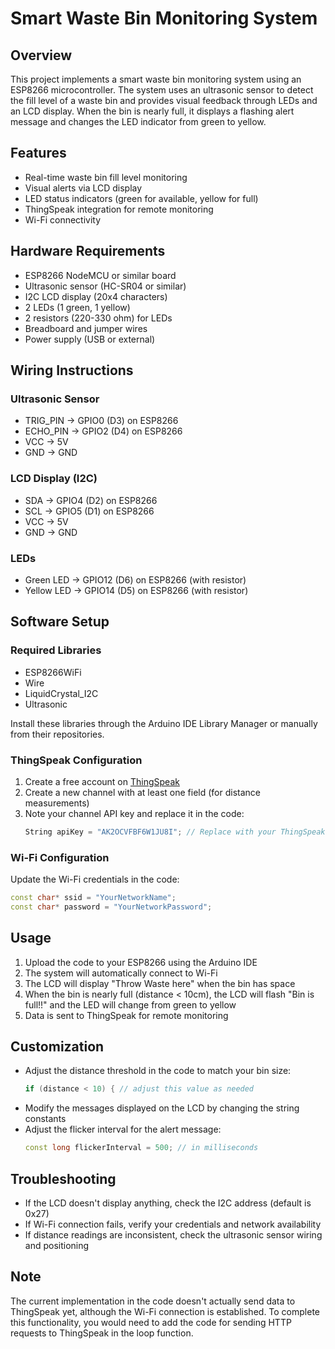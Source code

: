 # Smart Waste Bin Monitoring System

## Overview
This project implements a smart waste bin monitoring system using an ESP8266 microcontroller. The system uses an ultrasonic sensor to detect the fill level of a waste bin and provides visual feedback through LEDs and an LCD display. When the bin is nearly full, it displays a flashing alert message and changes the LED indicator from green to yellow.

## Features
- Real-time waste bin fill level monitoring
- Visual alerts via LCD display
- LED status indicators (green for available, yellow for full)
- ThingSpeak integration for remote monitoring
- Wi-Fi connectivity

## Hardware Requirements
- ESP8266 NodeMCU or similar board
- Ultrasonic sensor (HC-SR04 or similar)
- I2C LCD display (20x4 characters)
- 2 LEDs (1 green, 1 yellow)
- 2 resistors (220-330 ohm) for LEDs
- Breadboard and jumper wires
- Power supply (USB or external)

## Wiring Instructions

### Ultrasonic Sensor
- TRIG_PIN → GPIO0 (D3) on ESP8266
- ECHO_PIN → GPIO2 (D4) on ESP8266
- VCC → 5V
- GND → GND

### LCD Display (I2C)
- SDA → GPIO4 (D2) on ESP8266
- SCL → GPIO5 (D1) on ESP8266
- VCC → 5V
- GND → GND

### LEDs
- Green LED → GPIO12 (D6) on ESP8266 (with resistor)
- Yellow LED → GPIO14 (D5) on ESP8266 (with resistor)

## Software Setup

### Required Libraries
- ESP8266WiFi
- Wire
- LiquidCrystal_I2C
- Ultrasonic

Install these libraries through the Arduino IDE Library Manager or manually from their repositories.

### ThingSpeak Configuration
1. Create a free account on [ThingSpeak](https://thingspeak.com/)
2. Create a new channel with at least one field (for distance measurements)
3. Note your channel API key and replace it in the code:
   ```cpp
   String apiKey = "AK2OCVFBF6W1JU8I"; // Replace with your ThingSpeak API key
   ```

### Wi-Fi Configuration
Update the Wi-Fi credentials in the code:
```cpp
const char* ssid = "YourNetworkName";
const char* password = "YourNetworkPassword";
```

## Usage
1. Upload the code to your ESP8266 using the Arduino IDE
2. The system will automatically connect to Wi-Fi
3. The LCD will display "Throw Waste here" when the bin has space
4. When the bin is nearly full (distance < 10cm), the LCD will flash "Bin is full!!" and the LED will change from green to yellow
5. Data is sent to ThingSpeak for remote monitoring

## Customization
- Adjust the distance threshold in the code to match your bin size:
  ```cpp
  if (distance < 10) { // adjust this value as needed
  ```
- Modify the messages displayed on the LCD by changing the string constants
- Adjust the flicker interval for the alert message:
  ```cpp
  const long flickerInterval = 500; // in milliseconds
  ```

## Troubleshooting
- If the LCD doesn't display anything, check the I2C address (default is 0x27)
- If Wi-Fi connection fails, verify your credentials and network availability
- If distance readings are inconsistent, check the ultrasonic sensor wiring and positioning

## Note
The current implementation in the code doesn't actually send data to ThingSpeak yet, although the Wi-Fi connection is established. To complete this functionality, you would need to add the code for sending HTTP requests to ThingSpeak in the loop function.